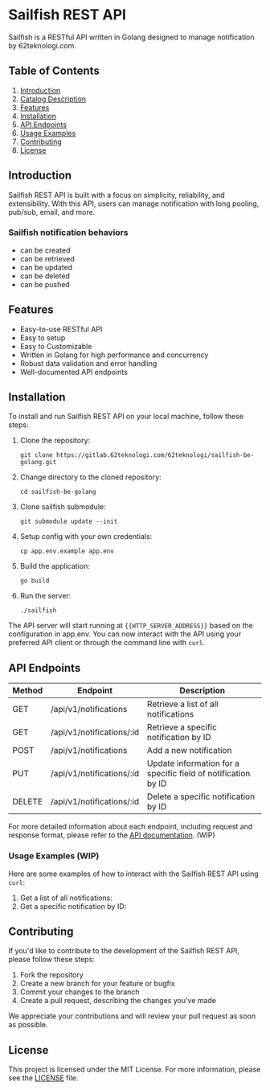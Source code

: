 # Sailfish REST API

Sailfish is a RESTful API written in Golang designed to manage notification by 62teknologi.com.

## Table of Contents

1. [Introduction](#introduction)
2. [Catalog Description](#catalog-description)
3. [Features](#features)
4. [Installation](#installation)
5. [API Endpoints](#api-endpoints)
6. [Usage Examples](#usage-examples)
7. [Contributing](#contributing)
8. [License](#license)

## Introduction

Sailfish REST API is built with a focus on simplicity, reliability, and extensibility. With this API, users can manage notification with long pooling, pub/sub, email, and more.

###  Sailfish notification behaviors
- can be created
- can be retrieved
- can be updated
- can be deleted
- can be pushed

## Features

- Easy-to-use RESTful API
- Easy to setup
- Easy to Customizable
- Written in Golang for high performance and concurrency
- Robust data validation and error handling
- Well-documented API endpoints

## Installation

To install and run Sailfish REST API on your local machine, follow these steps:

1. Clone the repository:

   ```git clone https://gitlab.62teknologi.com/62teknologi/sailfish-be-golang.git```


2. Change directory to the cloned repository:

   ```cd sailfish-be-golang```


3. Clone sailfish submodule:

   ```git submodule update --init```


4. Setup config with your own credentials:

   ```cp app.env.example app.env```


4. Build the application:

   ```go build```


5. Run the server:

   ```./sailfish```

The API server will start running at `{{HTTP_SERVER_ADDRESS}}` based on the configuration in app.env. 
You can now interact with the API using your preferred API client or through the command line with `curl`.

## API Endpoints

| Method | Endpoint                   | Description                                                   |
| - |----------------------------|---------------------------------------------------------------|
| GET | /api/v1/notifications    | Retrieve a list of all notifications                          |
| GET | /api/v1/notifications/:id | Retrieve a specific notification by ID                        |
| POST | /api/v1/notifications    | Add a new notification                                        |
| PUT | /api/v1/notifications/:id | Update information for a specific field of notification by ID |
| DELETE | /api/v1/notifications/:id | Delete a specific notification by ID                          |

For more detailed information about each endpoint, including request and response format, please refer to the [API documentation](./API_DOCUMENTATION.md). (WIP)

### Usage Examples  (WIP)

Here are some examples of how to interact with the Sailfish REST API using `curl`:

1. Get a list of all notifications:
2. Get a specific notification by ID:


## Contributing

If you'd like to contribute to the development of the Sailfish REST API, please follow these steps:

1. Fork the repository
2. Create a new branch for your feature or bugfix
3. Commit your changes to the branch
4. Create a pull request, describing the changes you've made

We appreciate your contributions and will review your pull request as soon as possible.

## License

This project is licensed under the MIT License. For more information, please see the [LICENSE](./LICENSE) file.
